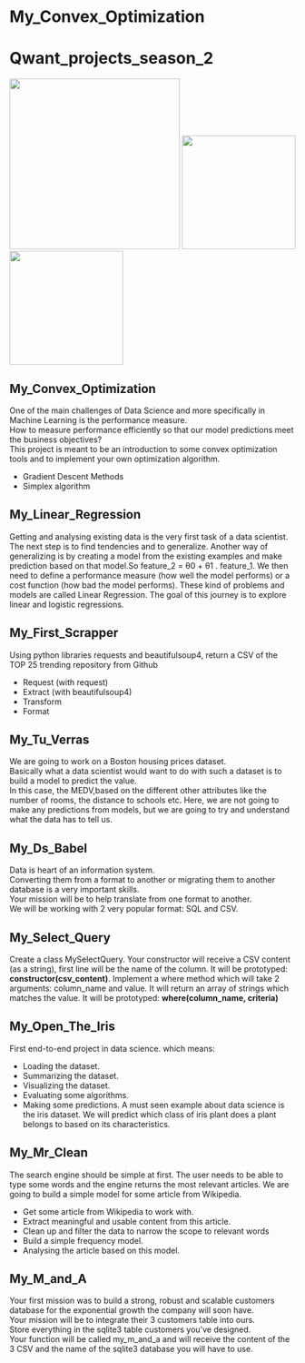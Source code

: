 # My_Convex_Optimization

# Qwant_projects_season_2
<p float="left">
  <img src="https://qwant.kz/images/logo/logo-main.png" width="300" />
  <img src="https://aifc.kz/files/news/857/img/bea-trener-08.jpg" width="200" /> 
  <img src="https://qwasar.io/wp-content/uploads/2019/07/Qwasar-Logo-07.png" width="200" />
</p>

## My_Convex_Optimization
One of the main challenges of Data Science and more specifically in Machine Learning is the performance measure. </br>
How to measure performance efficiently so that our model predictions meet the business objectives? </br>
This project is meant to be an introduction to some convex optimization tools and to implement your own optimization algorithm.</br>
* Gradient Descent Methods
* Simplex algorithm

## My_Linear_Regression
Getting and analysing existing data is the very first task of a data scientist. The next step is to find tendencies and to generalize. Another way of generalizing is by creating a model from the existing examples and make prediction based on that model.So 
feature_2 = θ0 + θ1 . feature_1. We then need to define a performance measure (how well the model performs) or a cost function (how bad the model performs).
These kind of problems and models are called Linear Regression.
The goal of this journey is to explore linear and logistic regressions.

## My_First_Scrapper
Using python libraries requests and beautifulsoup4, return a CSV of the TOP 25 trending repository from Github
* Request (with request)
* Extract (with beautifulsoup4)
* Transform
* Format

## My_Tu_Verras
We are going to work on a Boston housing prices dataset. </br> 
Basically what a data scientist would want to do with such a dataset is to build a model to predict the value.</br> 
In this case, the MEDV,based on the different other attributes like the number of rooms, the distance to schools etc. Here, we are not going to make any predictions from models, but we are going to try and understand what the data has to tell us.

## My_Ds_Babel
Data is heart of an information system. </br>
Converting them from a format to another or migrating them to another database is a very important skills.</br>
Your mission will be to help translate from one format to another. </br>
We will be working with 2 very popular format: SQL and CSV.</br>

## My_Select_Query
Create a class MySelectQuery.
Your constructor will receive a CSV content (as a string), first line will be the name of the column. It will be prototyped: **constructor(csv_content)**. Implement a where method which will take 2 arguments: column_name and value. It will return an array of strings which matches the value. It will be prototyped: **where(column_name, criteria)**

## My_Open_The_Iris
First end-to-end project in data science. which means:
* Loading the dataset.
* Summarizing the dataset.
* Visualizing the dataset.
* Evaluating some algorithms.
* Making some predictions.
A must seen example about data science is the iris dataset. We will predict which class of iris plant does a plant belongs to based on its characteristics.

## My_Mr_Clean
The search engine should be simple at first. The user needs to be able to type some words and the engine returns the most relevant articles. We are going to build a simple model for some article from Wikipedia.
* Get some article from Wikipedia to work with.
* Extract meaningful and usable content from this article.
* Clean up and filter the data to narrow the scope to relevant words
* Build a simple frequency model.
* Analysing the article based on this model.

## My_M_and_A
Your first mission was to build a strong, robust and scalable customers database for the exponential growth the company will soon have. </br>
Your mission will be to integrate their 3 customers table into ours.</br>
Store everything in the sqlite3 table customers you've designed. </br>
Your function will be called my_m_and_a and will receive the content of the 3 CSV and the name of the sqlite3 database you will have to use.

